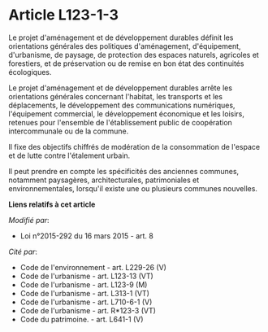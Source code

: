 # Article L123-1-3

Le projet d'aménagement et de développement durables définit les orientations générales des politiques d'aménagement,
d'équipement, d'urbanisme, de paysage, de protection des espaces naturels, agricoles et forestiers, et de préservation ou de
remise en bon état des continuités écologiques. 

Le projet d'aménagement et de développement durables arrête les orientations générales concernant l'habitat, les transports
et les déplacements, le développement des communications numériques, l'équipement commercial, le développement économique et
les loisirs, retenues pour l'ensemble de l'établissement public de coopération intercommunale ou de la commune. 

Il fixe des objectifs chiffrés de modération de la consommation de l'espace et de lutte contre l'étalement urbain. 

Il peut prendre en compte les spécificités des anciennes communes, notamment paysagères, architecturales, patrimoniales et
environnementales, lorsqu'il existe une ou plusieurs communes nouvelles.

**Liens relatifs à cet article**

_Modifié par_:

  - Loi n°2015-292 du 16 mars 2015 - art. 8

_Cité par_:

  - Code de l'environnement - art. L229-26 (V)
  - Code de l'urbanisme - art. L123-13 (VT)
  - Code de l'urbanisme - art. L123-9 (M)
  - Code de l'urbanisme - art. L313-1 (VT)
  - Code de l'urbanisme - art. L710-6-1 (V)
  - Code de l'urbanisme - art. R*123-3 (VT)
  - Code du patrimoine. - art. L641-1 (V)
